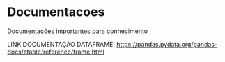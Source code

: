 # Documentacoes
Documentações importantes para conhecimento


LINK DOCUMENTAÇÃO DATAFRAME: https://pandas.pydata.org/pandas-docs/stable/reference/frame.html
